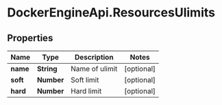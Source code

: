 # DockerEngineApi.ResourcesUlimits

## Properties

Name | Type | Description | Notes
------------ | ------------- | ------------- | -------------
**name** | **String** | Name of ulimit | [optional] 
**soft** | **Number** | Soft limit | [optional] 
**hard** | **Number** | Hard limit | [optional] 


